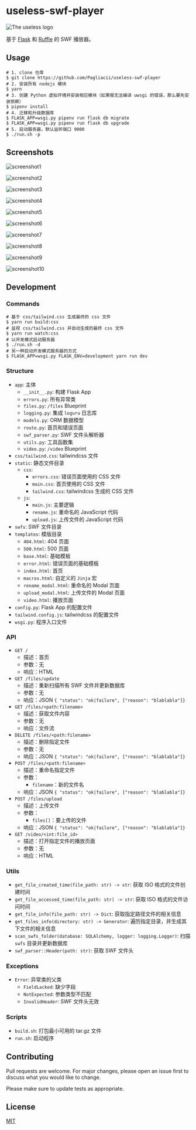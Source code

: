 # useless-swf-player

<div style="display: flex; justify-contents: center; align-items: center;">
    <img src="/static/img/useless-logo.svg" alt="The useless logo">
</div>

基于 [Flask](https://github.com/pallets/flask) 和 [Ruffle](https://github.com/ruffle-rs/ruffle) 的 SWF 播放器。

## Usage

```shell
# 1. clone 仓库
$ git clone https://github.com/Pagliacii/useless-swf-player
# 2. 安装所有 nodejs 模块
$ yarn
# 3. 创建 Python 虚拟环境并安装相应模块（如果报无法编译 uwsgi 的错误，那么要先安装依赖）
$ pipenv install
# 4. 迁移和升级数据库
$ FLASK_APP=wsgi.py pipenv run flask db migrate
$ FLASK_APP=wsgi.py pipenv run flask db upgrade
# 5. 启动服务器，默认监听端口 9000
$ ./run.sh -p
```

## Screenshots

![screenshot1](./assets/screenshot1.png)

![screenshot2](./assets/screenshot2.png)

![screenshot3](./assets/screenshot3.png)

![screenshot4](./assets/screenshot4.png)

![screenshot5](./assets/screenshot5.png)

![screenshot6](./assets/screenshot6.png)

![screenshot7](./assets/screenshot7.png)

![screenshot8](./assets/screenshot8.png)

![screenshot9](./assets/screenshot9.png)

![screenshot10](./assets/screenshot10.png)

## Development

### Commands

```shell
# 基于 css/tailwind.css 生成最终的 css 文件
$ yarn run build:css
# 监视 css/tailwind.css 并自动生成的最终 css 文件
$ yarn run watch:css
# 以开发模式启动服务器
$ ./run.sh -d
# 另一种启动开发模式服务器的方式
$ FLASK_APP=wsgi.py FLASK_ENV=development yarn run dev
```

### Structure

+ `app`: 主体
    - `__init__.py`: 构建 Flask App
    - `errors.py`: 所有异常类
    - `files.py`: `/files` Blueprint
    - `logging.py`: 集成 `loguru` 日志库
    - `models.py`: ORM 数据模型
    - `route.py`: 首页和错误页面
    - `swf_parser.py`: SWF 文件头解析器
    - `utils.py`: 工具函数集
    - `video.py`: `/video` Blueprint
+ `css/tailwind.css`: tailwindcss 文件
+ `static`: 静态文件目录
    - `css`:
        + `errors.css`: 错误页面使用的 CSS 文件
        + `main.css`: 首页使用的 CSS 文件
        + `tailwind.css`: tailwindcss 生成的 CSS 文件
    - `js`:
        + `main.js`: 主要逻辑
        + `rename.js`: 重命名的 JavaScript 代码
        + `upload.js`: 上传文件的 JavaScript 代码
+ `swfs`: SWF 文件目录
+ `templates`: 模版目录
    - `404.html`: 404 页面
    - `500.html`: 500 页面
    - `base.html`: 基础模板
    - `error.html`: 错误页面的基础模板
    - `index.html`: 首页
    - `macros.html`: 自定义的 `Jinja` 宏
    - `rename_modal.html`: 重命名的 Modal 页面
    - `upload_modal.html`: 上传文件的 Modal 页面
    - `video.html`: 播放页面
+ `config.py`: Flask App 的配置文件
+ `tailwind.config.js`: tailwindcss 的配置文件
+ `wsgi.py`: 程序入口文件

### API

+ `GET /`
    - 描述：首页
    - 参数：无
    - 响应：HTML
+ `GET /files/update`
    - 描述：重新扫描所有 SWF 文件并更新数据库
    - 参数：无
    - 响应：JSON `{ "status": "ok|failure", ["reason": "blablabla"]}`
+ `GET /files/<path:filename>`
    - 描述：获取文件内容
    - 参数：无
    - 响应：文件流
+ `DELETE /files/<path:filename>`
    - 描述：删除指定文件
    - 参数：无
    - 响应：JSON `{ "status": "ok|failure", ["reason": "blablabla"]}`
+ `POST /files/<path:filename>`
    - 描述：重命名指定文件
    - 参数：
        + `filename`：新的文件名
    - 响应：JSON `{ "status": "ok|failure", ["reason": "blablabla"]}`
+ `POST /files/upload`
    - 描述：上传文件
    - 参数：
        + `files[]`：要上传的文件
    - 响应：JSON `{ "status": "ok|failure", ["reason": "blablabla"]}`
+ `GET /video/<int:file_id>`
    - 描述：打开指定文件的播放页面
    - 参数：无
    - 响应：HTML

### Utils

+ `get_file_created_time(file_path: str) -> str`: 获取 ISO 格式的文件创建时间
+ `get_file_accessed_time(file_path: str) -> str`: 获取 ISO 格式的文件访问时间
+ `get_file_info(file_path: str) -> Dict`: 获取指定路径文件的相关信息
+ `get_files_info(directory: str) -> Generator`: 遍历指定目录，并生成其下文件的相关信息
+ `scan_swfs_folder(database: SQLAlchemy, logger: logging.Logger)`: 扫描 `swfs` 目录并更新数据库
+ `swf_parser::Header(path: str)`: 获取 SWF 文件头

### Exceptions

+ `Error`: 异常类的父类
    - `FieldLacked`: 缺少字段
    - `NotExpected`: 参数类型不匹配
    - `InvalidHeader`: SWF 文件头无效

### Scripts

+ `build.sh`: 打包最小可用的 tar.gz 文件
+ `run.sh`: 启动程序

## Contributing

Pull requests are welcome. For major changes, please open an issue first to discuss what you would like to change.

Please make sure to update tests as appropriate.

## License
[MIT](https://choosealicense.com/licenses/mit/)